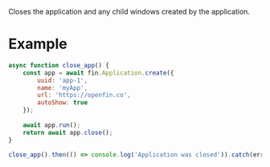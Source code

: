 Closes the application and any child windows created by the application.
# Example

```js
async function close_app() {
    const app = await fin.Application.create({
        uuid: 'app-1',
        name: 'myApp',
        url: 'https://openfin.co',
        autoShow: true
    });
    
    await app.run();
    return await app.close();
}

close_app().then(() => console.log('Application was closed')).catch(err => console.error(err));
```